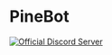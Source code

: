 # PineBot

[![Official Discord Server](https://discordapp.com/api/guilds/1264717953597833236/embed.png)](https://discord.gg/4befchXDdU)
